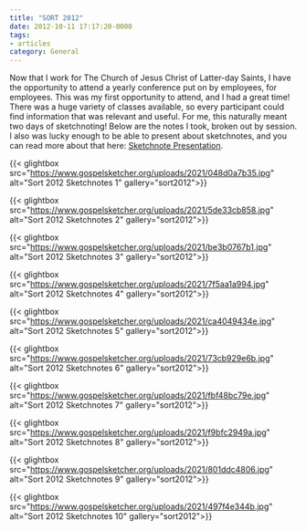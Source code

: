 ```yaml
---
title: "SORT 2012"
date: 2012-10-11 17:17:20-0000
tags:
- articles
category: General
---
```


Now that I work for The Church of Jesus Christ of Latter-day Saints, I have the opportunity to attend a yearly conference put on by employees, for employees. This was my first opportunity to attend, and I had a great time! There was a huge variety of classes available, so every participant could find information that was relevant and useful. For me, this naturally meant two days of sketchnoting! Below are the notes I took, broken out by session. I also was lucky enough to be able to present about sketchnotes, and you can read more about that here: <a href="https://www.bennorris.blog/2012/10/11/sketchnote-presentation-oct.html" title="Sketchnote Presentation Oct 2012">Sketchnote Presentation</a>.

{{< glightbox src="https://www.gospelsketcher.org/uploads/2021/048d0a7b35.jpg" alt="Sort 2012 Sketchnotes 1" gallery="sort2012">}}

{{< glightbox src="https://www.gospelsketcher.org/uploads/2021/5de33cb858.jpg" alt="Sort 2012 Sketchnotes 2" gallery="sort2012">}}

{{< glightbox src="https://www.gospelsketcher.org/uploads/2021/be3b0767b1.jpg" alt="Sort 2012 Sketchnotes 3" gallery="sort2012">}}

{{< glightbox src="https://www.gospelsketcher.org/uploads/2021/7f5aa1a994.jpg" alt="Sort 2012 Sketchnotes 4" gallery="sort2012">}}

{{< glightbox src="https://www.gospelsketcher.org/uploads/2021/ca4049434e.jpg" alt="Sort 2012 Sketchnotes 5" gallery="sort2012">}}

{{< glightbox src="https://www.gospelsketcher.org/uploads/2021/73cb929e6b.jpg" alt="Sort 2012 Sketchnotes 6" gallery="sort2012">}}

{{< glightbox src="https://www.gospelsketcher.org/uploads/2021/fbf48bc79e.jpg" alt="Sort 2012 Sketchnotes 7" gallery="sort2012">}}

{{< glightbox src="https://www.gospelsketcher.org/uploads/2021/f9bfc2949a.jpg" alt="Sort 2012 Sketchnotes 8" gallery="sort2012">}}

{{< glightbox src="https://www.gospelsketcher.org/uploads/2021/801ddc4806.jpg" alt="Sort 2012 Sketchnotes 9" gallery="sort2012">}}

{{< glightbox src="https://www.gospelsketcher.org/uploads/2021/497f4e344b.jpg" alt="Sort 2012 Sketchnotes 10" gallery="sort2012">}}
